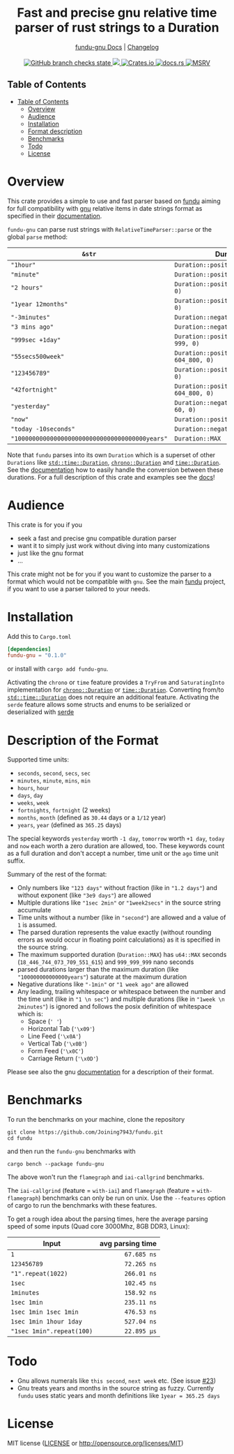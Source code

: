 <!--
 Copyright (c) 2023 Joining7943 <joining@posteo.de>

 This software is released under the MIT License.
 https://opensource.org/licenses/MIT
-->

<h1 align="center">Fast and precise gnu relative time parser of rust strings to a Duration</h1>
<div align="center">
    <a href="https://docs.rs/crate/fundu-gnu/">fundu-gnu Docs</a>
    |
    <a href="https://github.com/Joining7943/fundu/blob/main/CHANGELOG.md">Changelog</a>
</div>
<br>
<div align="center">
    <a href="https://github.com/Joining7943/fundu/actions">
        <img src="https://github.com/Joining7943/fundu/actions/workflows/cicd.yml/badge.svg" alt="GitHub branch checks state"/>
    </a>
    <a href="https://codecov.io/gh/Joining7943/fundu" >
        <img src="https://codecov.io/gh/Joining7943/fundu/branch/main/graph/badge.svg?token=7GOQ1A6UPH"/>
    </a>
    <a href="https://crates.io/crates/fundu-gnu">
        <img src="https://img.shields.io/crates/v/fundu-gnu.svg" alt="Crates.io"/>
    </a>
    <a href="https://docs.rs/fundu-gnu/">
        <img src="https://docs.rs/fundu-gnu/badge.svg" alt="docs.rs"/>
    </a>
    <a href="https://github.com/rust-lang/rust">
        <img src="https://img.shields.io/badge/MSRV-1.64.0-brightgreen" alt="MSRV"/>
    </a>
</div>

## Table of Contents

- [Table of Contents](#table-of-contents)
    - [Overview](#overview)
    - [Audience](#audience)
    - [Installation](#installation)
    - [Format description](#description-of-the-format)
    - [Benchmarks](#benchmarks)
    - [Todo](#todo)
    - [License](#license)

# Overview

This crate provides a simple to use and fast parser based on [fundu](../README.md) aiming for full
compatibility with [gnu](https://www.gnu.org/) relative items in date strings format as specified in
their [documentation].

`fundu-gnu` can parse rust strings with `RelativeTimeParser::parse` or the global `parse` method:

| `&str` | Duration |
| -- | -- |
| `"1hour"`| `Duration::positive(60 * 60, 0)` |
| `"minute"`| `Duration::positive(60, 0)` |
| `"2 hours"`| `Duration::positive(2 * 60 * 60, 0)` |
| `"1year 12months"`| `Duration::positive(63_115_200, 0)` |
| `"-3minutes"`| `Duration::negative(3 * 60, 0)` |
| `"3 mins ago"`| `Duration::negative(3 * 60, 0)` |
| `"999sec +1day"`| `Duration::positive(86_400 + 999, 0)` |
| `"55secs500week"`| `Duration::positive(55 + 500 * 604_800, 0)` |
| `"123456789"`| `Duration::positive(123_456_789, 0)` |
| `"42fortnight"`| `Duration::positive(42 * 2 * 604_800, 0)` |
| `"yesterday"`| `Duration::negative(24 * 60 * 60, 0)` |
| `"now"`| `Duration::positive(0, 0)` |
| `"today -10seconds"`| `Duration::negative(10, 0)` |
| `"1000000000000000000000000000000000000years"`| `Duration::MAX` |

Note that `fundu` parses into its own `Duration` which is a superset of other `Durations` like
[`std::time::Duration`], [`chrono::Duration`] and [`time::Duration`]. See the
[documentation](https://docs.rs/fundu/latest/fundu/index.html#fundus-duration) how to easily handle
the conversion between these durations. For a full description of this crate and examples see the
[docs](https://docs.rs/fundu-gnu/latest/fundu-gnu)!

# Audience

This crate is for you if you

- seek a fast and precise gnu compatible duration parser
- want it to simply just work without diving into many customizations
- just like the gnu format
- ...

This crate might not be for you if you want to customize the parser to a format which would not be
compatible with `gnu`. See the main [fundu](../README.md) project, if you want to use a parser
tailored to your needs.

# Installation

Add this to `Cargo.toml`

```toml
[dependencies]
fundu-gnu = "0.1.0"
```

or install with `cargo add fundu-gnu`.

Activating the `chrono` or `time` feature provides a `TryFrom` and `SaturatingInto` implementation
for [`chrono::Duration`] or [`time::Duration`]. Converting from/to [`std::time::Duration`] does not
require an additional feature. Activating the `serde` feature allows some structs and enums to be
serialized or deserialized with [serde](https://docs.rs/serde/latest/serde/)

# Description of the Format

Supported time units:

- `seconds`, `second`, `secs`, `sec`
- `minutes`, `minute`, `mins`, `min`
- `hours`, `hour`
- `days`, `day`
- `weeks`, `week`
- `fortnights`, `fortnight` (2 weeks)
- `months`, `month` (defined as `30.44` days or a `1/12` year)
- `years`, `year` (defined as `365.25` days)

The special keywords `yesterday` worth `-1 day`, `tomorrow` worth `+1 day`, `today` and `now` each
worth a zero duration are allowed, too. These keywords count as a full duration and don't accept a
number, time unit or the `ago` time unit suffix.

Summary of the rest of the format:

- Only numbers like `"123 days"` without fraction (like in `"1.2 days"`) and without exponent (like
`"3e9 days"`) are allowed
- Multiple durations like `"1sec 2min"` or `"1week2secs"` in the source string accumulate
- Time units without a number (like in `"second"`) are allowed and a value of `1` is assumed.
- The parsed duration represents the value exactly (without rounding errors as would occur in
floating point calculations) as it is specified in the source string.
- The maximum supported duration (`Duration::MAX`) has `u64::MAX` seconds
(`18_446_744_073_709_551_615`) and `999_999_999` nano seconds
- parsed durations larger than the maximum duration (like `"100000000000000years"`) saturate at
the maximum duration
- Negative durations like `"-1min"` or `"1 week ago"` are allowed
- Any leading, trailing whitespace or whitespace between the number and the time unit (like in `"1
\n sec"`) and multiple durations (like in `"1week \n 2minutes"`) is ignored and follows the posix
definition of whitespace which is:
    - Space (`' '`)
    - Horizontal Tab (`'\x09'`)
    - Line Feed (`'\x0A'`)
    - Vertical Tab (`'\x0B'`)
    - Form Feed (`'\x0C'`)
    - Carriage Return (`'\x0D'`)

Please see also the gnu [documentation] for a description of their format.

# Benchmarks

To run the benchmarks on your machine, clone the repository

```shell
git clone https://github.com/Joining7943/fundu.git
cd fundu
```

and then run the `fundu-gnu` benchmarks with

```shell
cargo bench --package fundu-gnu
```

The above won't run the `flamegraph` and `iai-callgrind` benchmarks.

The `iai-callgrind` (feature = `with-iai`) and `flamegraph` (feature = `with-flamegraph`) benchmarks
can only be run on unix. Use the `--features` option of cargo to run the benchmarks with these
features.

To get a rough idea about the parsing times, here the average parsing speed of some inputs (Quad
core 3000Mhz, 8GB DDR3, Linux):

Input | avg parsing time
--- | ---:|
`1` | `67.685 ns`
`123456789` | `72.265 ns`
`"1".repeat(1022)` | `266.01 ns`
`1sec` | `102.45 ns`
`1minutes` | `158.92 ns`
`1sec 1min` | `235.11 ns`
`1sec 1min 1sec 1min` | `476.53 ns`
`1sec 1min 1hour 1day` | `527.04 ns`
`"1sec 1min".repeat(100)` | `22.895 µs`

# Todo

- Gnu allows numerals like `this second`, `next week` etc. (See issue
[#23](https://github.com/Joining7943/fundu/issues/23))
- Gnu treats years and months in the source string as fuzzy. Currently `fundu` uses static years and
month definitions like `1year = 365.25 days`

# License

MIT license ([LICENSE](LICENSE) or <http://opensource.org/licenses/MIT>)

[`std::time::Duration`]: https://doc.rust-lang.org/std/time/struct.Duration.html
[`chrono::Duration`]: https://docs.rs/chrono/latest/chrono/struct.Duration.html
[`time::Duration`]: https://docs.rs/time/latest/time/struct.Duration.html
[documentation]: https://www.gnu.org/software/coreutils/manual/html_node/Relative-items-in-date-strings.html
